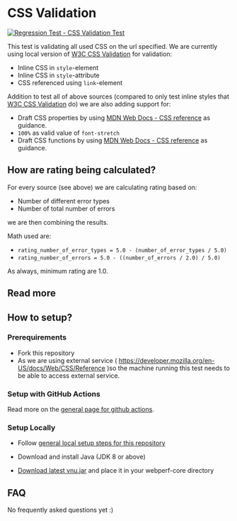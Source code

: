 # CSS Validation
[![Regression Test - CSS Validation Test](https://github.com/Webperf-se/webperf_core/actions/workflows/regression-test-css.yml/badge.svg)](https://github.com/Webperf-se/webperf_core/actions/workflows/regression-test-css.yml)

This test is validating all used CSS on the url specified.
We are currently using local version of [W3C CSS Validation](https://validator.w3.org/nu/) for validation:
- Inline CSS in `style`-element
- Inline CSS in `style`-attribute
- CSS referenced using `link`-element

Addition to test all of above sources (compared to only test inline styles that [W3C CSS Validation](https://validator.w3.org/nu/) do) we are also adding support for:
- Draft CSS properties by using [MDN Web Docs - CSS reference](https://developer.mozilla.org/en-US/docs/Web/CSS/Reference) as guidance.
- `100%` as valid value of `font-stretch`
- Draft CSS functions by using [MDN Web Docs - CSS reference](https://developer.mozilla.org/en-US/docs/Web/CSS/Reference) as guidance.

## How are rating being calculated?

For every source (see above) we are calculating rating based on:
- Number of different error types
- Number of total number of errors

we are then combining the results.

Math used are:
- `rating_number_of_error_types = 5.0 - (number_of_error_types / 5.0)`
- `rating_number_of_errors = 5.0 - ((number_of_errors / 2.0) / 5.0)`

As always, minimum rating are 1.0.

## Read more

## How to setup?

### Prerequirements

* Fork this repository
* As we are using external service ( https://developer.mozilla.org/en-US/docs/Web/CSS/Reference )so the machine running
this test needs to be able to access external service.

### Setup with GitHub Actions

Read more on the [general page for github actions](../getting-started-github-actions.md).

### Setup Locally

* Follow [general local setup steps for this repository](../getting-started-local.md)

* Download and install Java (JDK 8 or above)
* [Download latest vnu.jar](https://github.com/validator/validator/releases/download/latest/vnu.jar) and place it in your webperf-core directory

## FAQ

No frequently asked questions yet :)

